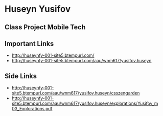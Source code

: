 # Huseyn Yusifov

## Class Project Mobile Tech

## Important Links

- http://huseynfy-001-site5.btempurl.com/
- http://huseynfy-001-site5.btempurl.com/aau/wnm617/yusifov.huseyn

## Side Links

- http://huseynfy-001-site5.btempurl.com/aau/wnm617/yusifov.huseyn/csszengarden
- http://huseynfy-001-site5.btempurl.com/aau/wnm617/yusifov.huseyn/explorations/Yusifov_m03_Explorations.pdf